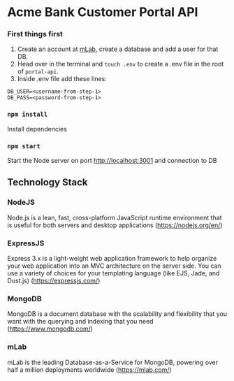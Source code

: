 # Acme Bank Customer Portal API

### First things first
1. Create an account at [mLab](https://mlab.com), create a database and add a user for that DB.
2. Head over in the terminal and `touch .env` to create a .env file in the root of `portal-api`.
3. Inside .env file add these lines:
```
DB_USER=<username-from-step-1>
DB_PASS=<password-from-step-1>

```

### `npm install`
Install dependencies

### `npm start`
Start the Node server on port [http://localhost:3001](http://localhost:3001) and connection to DB

## Technology Stack

### NodeJS
Node.js is a lean, fast, cross-platform JavaScript runtime environment that is useful for both servers and desktop applications
(https://nodejs.org/en/)

### ExpressJS
Express 3.x is a light-weight web application framework to help organize your web application into an MVC architecture on the server side. You can use a variety of choices for your templating language (like EJS, Jade, and Dust.js)
(https://expressjs.com/)

### MongoDB
MongoDB is a document database with the scalability and flexibility that you want with the querying and indexing that you need
(https://www.mongodb.com/)

### mLab
mLab is the leading Database-as-a-Service for MongoDB, powering over half a million deployments worldwide
(https://mlab.com/)
